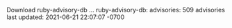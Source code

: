 Download ruby-advisory-db ...
ruby-advisory-db:
  advisories:	509 advisories
  last updated:	2021-06-21 22:07:07 -0700
